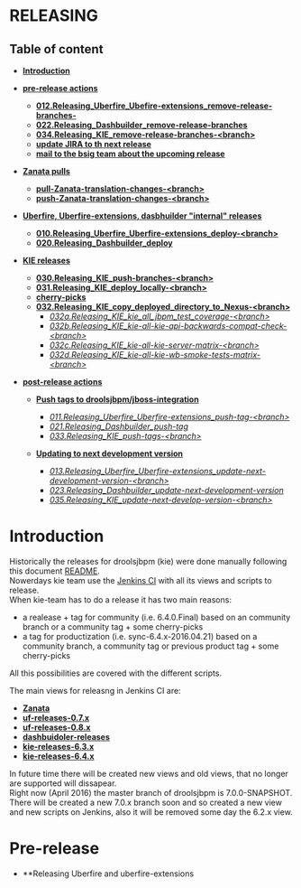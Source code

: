 RELEASING
=========
Table of content
----------------

* **[Introduction](#introduction)**
* **[pre-release actions](#pre-release)**
    * **[012.Releasing_Uberfire_Ubefire-extensions_remove-release-branches-](#Releasing&nbsp;Uberfire&nbsp;and&nbsp;uberfire-extensions)**
    * **[022.Releasing_Dashbuilder_remove-release-branches](#022)**
    * **[034.Releasing_KIE_remove-release-branches-\<branch\>](#034)**
    * **[update JIRA to th next release](#JIRA)**
    * **[mail to the bsig team about the upcoming release](#mail_to_bsig)**
    
* **[Zanata pulls](#zanata_pulls)**
    * **[pull-Zanata-translation-changes-\<branch\>](#zanata-pull)**
    * **[push-Zanata-translation-changes-\<branch\>](#zanata-push)**
    
* **[Uberfire, Uberfire-extensions, dasbhuilder "internal" releases](#uf_dash_releases)**
    * **[010.Releasing_Uberfire_Uberfire-extensions_deploy-\<branch\>](#010)**
    * **[020.Releasing_Dashbuilder_deploy](#020)**
                    
* **[KIE releases](#kie_releases)**
    * **[030.Releasing_KIE_push-branches-\<branch\>](#030)**
    * **[031.Releasing_KIE_deploy_locally-\<branch\>](#031)**
    * **[cherry-picks](#cherry-picking)**
    * **[032.Releasing_KIE_copy_deployed_directory_to_Nexus-\<branch\>](#032)**
        * *[032a.Releasing_KIE_kie_all_jbpm_test_coverage-\<branch\>](#032a)*
        * *[032b.Releasing_KIE_kie-all-kie-api-backwards-compat-check-\<branch\>](#032b)*
        * *[032c.Releasing_KIE_kie-all-kie-server-matrix-\<branch\>](#032c)*
        * *[032d.Releasing_KIE_kie-all-kie-wb-smoke-tests-matrix-\<branch\>](#032d)*
        
* **[post-release actions](#post-release)**
    * **[Push tags to droolsjbpm/jboss-integration](#push_tags)**
        * *[011.Releasing_Uberfire_Uberfire-extensions_push-tag-\<branch\>](#011)*
        * *[021.Releasing_Dashbuilder_push-tag](#021)*
        * *[033.Releasing_KIE_push-tags-\<branch\>](#033)*
    
    * **[Updating to next development version](#next_development_version)**
        * *[013.Releasing_Uberfire_Uberfire-extensions_update-next-development-version-\<branch\>](#013)*
        * *[023.Releasing_Dashbuilder_update-next-development-version](#023)*
        * *[035.Releasing_KIE_update-next-develop-version-\<branch\>](#035)*

        
        
Introduction
============
Historically the releases for droolsjbpm (kie) were done manually following this document [README](https://github.com/droolsjbpm/droolsjbpm-build-bootstrap/blob/master/RELEASE-README.md).<br>
Nowerdays kie team use the [Jenkins CI](https://kie-jenkins.rhev-ci-vms.eng.rdu2.redhat.com/) with all its views and scripts to release.<br>
When kie-team has to do a release it has two main reasons:

* a realease + tag for community (i.e. 6.4.0.Final) based on an community branch or a community tag + some cherry-picks
* a tag for productization (i.e. sync-6.4.x-2016.04.21) based on a community branch, a community tag or previous product tag + some cherry-picks

All this possibilities are covered with the different scripts.

The main views for releasng in Jenkins CI are:

* **[Zanata](https://kie-jenkins.rhev-ci-vms.eng.rdu2.redhat.com/view/Zanata/)**
* **[uf-releases-0.7.x](https://kie-jenkins.rhev-ci-vms.eng.rdu2.redhat.com/view/uf-releases-0.7.x)**
* **[uf-releases-0.8.x](https://kie-jenkins.rhev-ci-vms.eng.rdu2.redhat.com/view/uf-releases-0.8.x)**
* **[dashbuidoler-releases](https://kie-jenkins.rhev-ci-vms.eng.rdu2.redhat.com/view/dashbuilder-releases/)**
* **[kie-releases-6.3.x](https://kie-jenkins.rhev-ci-vms.eng.rdu2.redhat.com/view/kie-releases-6.3.x/)**
* **[kie-releases-6.4.x](https://kie-jenkins.rhev-ci-vms.eng.rdu2.redhat.com/view/kie-releases-6.4.x/)**

In future time there will be created new views and old views, that no longer are supported will dissapear.<br>
Right now (April 2016) the master branch of droolsjbpm is 7.0.0-SNAPSHOT. There will be created a new 7.0.x branch soon and so created a new view and new scripts on Jenkins, also 
it will be removed some day the 6.2.x view.

Pre-release
===========
* **Releasing Uberfire and uberfire-extensions



